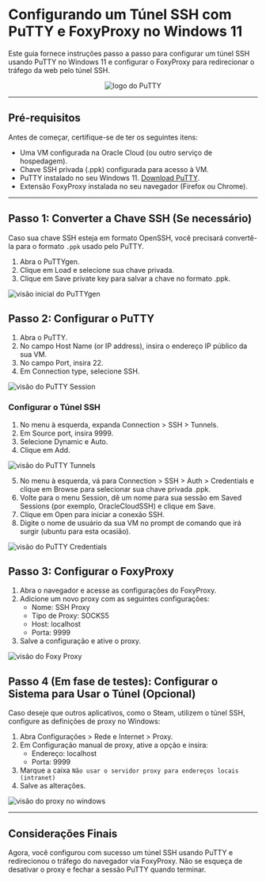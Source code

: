 # Configurando um Túnel SSH com PuTTY e FoxyProxy no Windows 11
Este guia fornece instruções passo a passo para configurar um túnel SSH usando PuTTY no Windows 11 e configurar o FoxyProxy para redirecionar o tráfego da web pelo túnel SSH.

<div align="center">
    <img src="assets/PuTTY_logo.png" alt="logo do PuTTY">
</div>

--- 
## Pré-requisitos
Antes de começar, certifique-se de ter os seguintes itens:

- Uma VM configurada na Oracle Cloud (ou outro serviço de hospedagem).
- Chave SSH privada (.ppk) configurada para acesso à VM.
- PuTTY instalado no seu Windows 11. [Download PuTTY](https://www.putty.org/).
- Extensão FoxyProxy instalada no seu navegador (Firefox ou Chrome).

---
## Passo 1: Converter a Chave SSH (Se necessário)
Caso sua chave SSH esteja em formato OpenSSH, você precisará convertê-la para o formato `.ppk` usado pelo PuTTY.

1. Abra o PuTTYgen.
2. Clique em Load e selecione sua chave privada.
3. Clique em Save private key para salvar a chave no formato .ppk.

![visão inicial do PuTTYgen](assets/PuTTYgen1.png)

## Passo 2: Configurar o PuTTY
1. Abra o PuTTY.
2. No campo Host Name (or IP address), insira o endereço IP público da sua VM.
3. No campo Port, insira 22.
4. Em Connection type, selecione SSH.

![visão do PuTTY Session](assets/PuTTY_session.png)

### Configurar o Túnel SSH
1. No menu à esquerda, expanda Connection > SSH > Tunnels.
2. Em Source port, insira 9999.
3. Selecione Dynamic e Auto.
4. Clique em Add.

![visão do PuTTY Tunnels](assets/PuTTY_tunnels.png)

5. No menu à esquerda, vá para Connection > SSH > Auth > Credentials e clique em Browse para selecionar sua chave privada .ppk.
6. Volte para o menu Session, dê um nome para sua sessão em Saved Sessions (por exemplo, OracleCloudSSH) e clique em Save.
7. Clique em Open para iniciar a conexão SSH.
8. Digite o nome de usuário da sua VM no prompt de comando que irá surgir (ubuntu para esta ocasião).

![visão do PuTTY Credentials](assets/PuTTY_credentials.png)

## Passo 3: Configurar o FoxyProxy
1. Abra o navegador e acesse as configurações do FoxyProxy.
2. Adicione um novo proxy com as seguintes configurações:
    - Nome: SSH Proxy
    - Tipo de Proxy: SOCKS5
    - Host: localhost
    - Porta: 9999
4. Salve a configuração e ative o proxy.

![visão do Foxy Proxy](assets/FoxyProxy.png)

## Passo 4 (Em fase de testes): Configurar o Sistema para Usar o Túnel (Opcional)
Caso deseje que outros aplicativos, como o Steam, utilizem o túnel SSH, configure as definições de proxy no Windows:

1. Abra Configurações > Rede e Internet > Proxy.
2. Em Configuração manual de proxy, ative a opção e insira:
    - Endereço: localhost
    - Porta: 9999
3. Marque a caixa `Não usar o servidor proxy para endereços locais (intranet)`
4. Salve as alterações.

![visão do proxy no windows](assets/windows_proxy.png)

---
## Considerações Finais
Agora, você configurou com sucesso um túnel SSH usando PuTTY e redirecionou o tráfego do navegador via FoxyProxy. Não se esqueça de desativar o proxy e fechar a sessão PuTTY quando terminar.
